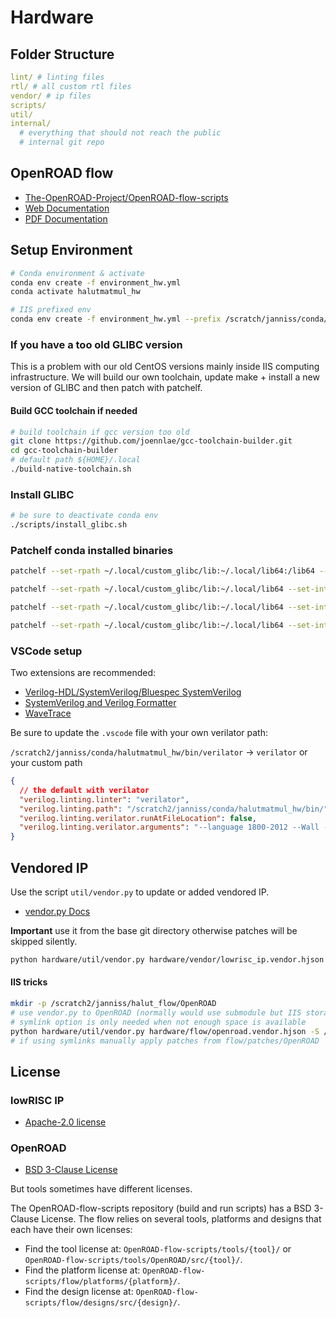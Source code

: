 # Hardware

## Folder Structure

```yaml
lint/ # linting files
rtl/ # all custom rtl files
vendor/ # ip files
scripts/
util/ 
internal/
  # everything that should not reach the public
  # internal git repo
```

## OpenROAD flow

* [The-OpenROAD-Project/OpenROAD-flow-scripts](https://github.com/The-OpenROAD-Project/OpenROAD-flow-scripts)
* [Web Documentation](https://openroad.readthedocs.io/en/latest/)
* [PDF Documentation](https://openroad.readthedocs.io/_/downloads/en/latest/pdf/)

## Setup Environment

```bash
# Conda environment & activate
conda env create -f environment_hw.yml
conda activate halutmatmul_hw

# IIS prefixed env
conda env create -f environment_hw.yml --prefix /scratch/janniss/conda/halutmatmul_hw
```

### If you have a too old GLIBC version

This is a problem with our old CentOS versions mainly inside IIS computing infrastructure. We will build our own toolchain, update make + install a new version of GLIBC and then patch with patchelf.


#### Build GCC toolchain if needed
```bash
# build toolchain if gcc version too old
git clone https://github.com/joennlae/gcc-toolchain-builder.git
cd gcc-toolchain-builder
# default path ${HOME}/.local
./build-native-toolchain.sh
```

### Install GLIBC

```bash
# be sure to deactivate conda env
./scripts/install_glibc.sh
```

### Patchelf conda installed binaries

```bash
patchelf --set-rpath ~/.local/custom_glibc/lib:~/.local/lib64:/lib64 --set-interpreter ~/.local/custom_glibc/lib/ld-linux-x86-64.so.2 /scratch/janniss/conda/halutmatmul_hw/bin/zachjs-sv2v

patchelf --set-rpath ~/.local/custom_glibc/lib:~/.local/lib64 --set-interpreter ~/.local/custom_glibc/lib/ld-linux-x86-64.so.2 /scratch/janniss/conda/halutmatmul_hw/bin/verible-verilog-format

patchelf --set-rpath ~/.local/custom_glibc/lib:~/.local/lib64 --set-interpreter ~/.local/custom_glibc/lib/ld-linux-x86-64.so.2 /scratch/janniss/conda/halutmatmul_hw/bin/verible-verilog-lint

patchelf --set-rpath ~/.local/custom_glibc/lib:~/.local/lib64 --set-interpreter ~/.local/custom_glibc/lib/ld-linux-x86-64.so.2 /scratch/janniss/conda/halutmatmul_hw/bin/verible-verilog-syntax
```

### VSCode setup

Two extensions are recommended:

* [Verilog-HDL/SystemVerilog/Bluespec SystemVerilog](https://marketplace.visualstudio.com/items?itemName=mshr-h.VerilogHDL)
* [SystemVerilog and Verilog Formatter](https://marketplace.visualstudio.com/items?itemName=bmpenuelas.systemverilog-formatter-vscode)
* [WaveTrace](https://marketplace.visualstudio.com/items?itemName=wavetrace.wavetrace)

Be sure to update the `.vscode` file with your own verilator path:

`/scratch2/janniss/conda/halutmatmul_hw/bin/verilator` -> `verilator` or your custom path
```json
{
  // the default with verilator 
  "verilog.linting.linter": "verilator",
  "verilog.linting.path": "/scratch2/janniss/conda/halutmatmul_hw/bin/",
  "verilog.linting.verilator.runAtFileLocation": false,
  "verilog.linting.verilator.arguments": "--language 1800-2012 --Wall -Ihardware/vendor/lowrisc_ip/ip/prim/rtl -Ihardware/build/halut_ip_halut_top_0.1/src/lowrisc_prim_abstract_and2_0 -Ihardware/build/halut_ip_halut_top_0.1/src/lowrisc_prim_generic_and2_0/rtl/ hardware/build/halut_ip_halut_top_0.1/src/lowrisc_prim_abstract_prim_pkg_0.1/prim_pkg.sv hardware/lint/verilator/verilator_waiver.vlt hardware/rtl/fp_defs_pkg.sv hardware/rtl/halut_pkg.sv",
}
```


## Vendored IP

Use the script `util/vendor.py` to update or added vendored IP.

* [vendor.py Docs](https://docs.opentitan.org/doc/rm/vendor_in_tool/index.html)

**Important** use it from the base git directory otherwise patches will be skipped silently.

```bash
python hardware/util/vendor.py hardware/vendor/lowrisc_ip.vendor.hjson -v
```

#### IIS tricks

```bash
mkdir -p /scratch2/janniss/halut_flow/OpenROAD
# use vendor.py to OpenROAD (normally would use submodule but IIS storage limits)
# symlink option is only needed when not enough space is available
python hardware/util/vendor.py hardware/flow/openroad.vendor.hjson -S /scratch2/janniss/halut_flow/OpenROAD -v
# if using symlinks manually apply patches from flow/patches/OpenROAD
```

## License

### lowRISC IP

* [Apache-2.0 license](https://github.com/lowRISC/opentitan)

### OpenROAD

* [BSD 3-Clause License](https://github.com/The-OpenROAD-Project/OpenROAD-flow-scripts#license)

But tools sometimes have different licenses.

The OpenROAD-flow-scripts repository (build and run scripts) has a BSD 3-Clause License.
The flow relies on several tools, platforms and designs that each have their own licenses:

- Find the tool license at: `OpenROAD-flow-scripts/tools/{tool}/` or `OpenROAD-flow-scripts/tools/OpenROAD/src/{tool}/`.
- Find the platform license at: `OpenROAD-flow-scripts/flow/platforms/{platform}/`.
- Find the design license at: `OpenROAD-flow-scripts/flow/designs/src/{design}/`.